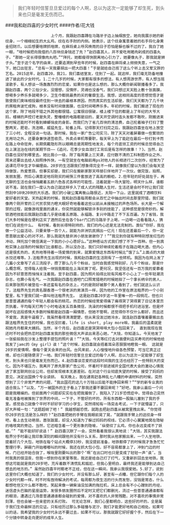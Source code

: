 > 我们年轻时信誓旦旦爱过的每个人啊，总以为这次一定能够了却生死，到头来也只是毫发无伤而已。

###我和赵四喜的少女时代
####作者/花大钱

						上个月，我跟赵四喜蹲在马路牙子边上抽烟放空，她向我展示她的新纹身，一个栩栩如生的大幺鸡，纹在右手肘的内侧。她表示，这个纹身寓意着她的右手将化身黄金招财爪，以后想要啥牌抓啥牌，在麻将桌上呼风唤雨的日子恐怕是躲也躲不过的了。我白了她一眼，“啥时候把向我借的八百块纹身钱还了先？”赵四喜其人，并不爱吃用猪肉剁成的四喜丸子。“那她一定长得很像肉丸吧。”“拜托，她都瘦得快脱离地心引力了，她要像丸子，那我就是狮子头。”至于这个名字的由来，还要追溯到早些年的时候，赵四喜在麻将桌上频频失意，一气之下，她口出狂言，“总有一天我要胡出一把大四喜！”于是就给自己揽了这么个听上去又荤又胖的艺名。2015这年，赵四喜20，我21，我们喜结室友，住到了一起。就这样，我们毫无防备地撞进了彼此的少女时代。1.二十几岁的时候，大家都有很多的想法，有人想周游世界，有人想当摇滚歌手，有人想谈一场轰轰烈烈的恋爱。如果你也是这么想的，那么大概你新闻联播看多了。我跟赵四喜，两个三俗少女，没理想，没情怀，灵魂也没香气，我们只想过天天脸上敷十张面膜，想喝多少养乐多就喝多少，卫生巾都挑最贵的买的奢靡生活。我想，这相同高度的思想觉悟才是致使我们臭味相投最终住到一块去的最根本原因。然而真实的生活却是，我们天天都为了几千块的房租奔波忙成狗，根本没有时间做面膜，也没时间喝养乐多。年初的时候，我们搬进了现在的这个家，除了地段不错之外其他都很错。公寓很旧很破，楼上楼下住的都是上了年纪的大爷大妈，楼梯的声控灯老是失灵，整幢楼的电路都是旧的，夏天开空调时连头发都不敢吹，刚搬进来的时候还能时不时看到蟑螂俏皮的身影。而我们为了省几百块的清洁费，自己抡着袖子打扫了整整两天，肥皂，洗洁精，威猛先生，轮番上阵。记得那天打扫完之后，我跟赵四喜坐在地上放空了三小时，全程没说一句话。那时候，我在一家广告公司实习，除了天天对着屏幕做一些繁琐的无用功之外，还要身兼快递签收员、外卖点单机等要职，每天早上为了能赶在最后一秒打到卡而在路上夺命狂奔，长期佩戴隐形所以眼睛总是周期性地发炎，每个月底领工资的时候总觉得自己在上演法治在线的某期节目——《追问，花季少女血泪打工背后是有怎样的故事！？》。当然，赵四喜也没好到哪里去。她比我小一级，除了每周要上三天课，应付数不清的工科制图作业之外，周末还要出去给人拍照挣外快，一有空就坐在电脑前用ps对他人的长相进行二次创作，经常为了逃课花尽毕生才华编理由。20岁的生活跟我们想象得完全不一样，就像我们曾以为我们会每天坚持做饭，热爱葱蒜。但事实却是，我们只在搬新家那天呼朋引伴地开了一次伙，做完饭，拍照，发朋友圈，然后心满意足地将刚买的碗筷三件套放进了高高的橱柜。2.但年轻的好处就在于，再无聊的生活也会悄悄藏着五颜六色各式各样的可能性，活着就是一场大冒险，明天什么样，谁都说不准。就在我们一度认为自己就这样步入了成人式的残酷人生时，生活还是会时不时让我们突然刮中10块20块的大乐透。我们的小破公寓离衡山路很近，太阳一下山，这里就成了酒精饮料爱好者的天堂。天热起来的时候，我和赵四喜每周都会从百忙之中抽出时间去那里狩猎，我们就像两个刚开荤的三代贫农努力瞪大眼好奇地看着这些以前从未接触过的声色场所。长大是一个解禁的过程，就像游戏里面的通关，你突然就能够解锁许多别的技能了，这种感觉是很奇妙的。解锁酒吧技能后我跟赵四喜几乎是绕着五原路、永福路、复兴中路走了不下五百遍。为了省钱，我们大多时候是在便利店买了酒然后坐在各个bar门口的马路牙子上喝，一边喝一边看看路人，猜他们在说些什么。 有时候，看到长得特别帅的，我们的内心还是无法克制的。类似“你好，我在做一个公益活动，只要亲够一百个人，就能为非洲饥民捐出一亿元！现在还差最后一个，你一定愿意献出爱心的对不对，那么我就先替非洲小朋友谢谢你了！”“我见到你就有种特别想发红包的冲动，拜托加个微信满足一下我的小小心愿好么。”这种搭讪方式我们想了不下一百种。但一到真枪实弹上战场的时候我们比谁都怂，所以没办法，我们只好继续抡着瓶子在路边喝大酒，但内心还是很炙热的，炙热地等待着一场爱情的到来，就算爱情这东西有时候比“饿了么”上面点的大娘水饺还难等。3.法租界先生出现的时候，我和赵四喜的生活刚有了一些转机。我因为在网上发了几篇小文章写了点三流段子，攒了那么几千个粉丝，当时自我感觉特别好，几千个粉丝，那是什么概念啊，觉得每人给我一块钱我都能在上海买房了呢。更何况，我坚信还有一百万我的爱慕者因为不好意思而悄悄关注着我。至于赵四喜，因为照片拍得比较有风格不小心上了一些年轻潮流杂志，也算小有名气。一次我跟赵四喜在酒吧门口照常猎艳的时候她拍了一个拿长柄伞的男人，后来那张照片被登在一本还蛮有名的杂志上，巧的是刚好被那个男人看到了，他们就这么认识了。法租界先生的真名跟香港一个很老派的男演员一样，因为他的工作室在原法租界的一个小别墅里，私下里我们就一直叫他法租界先生。 这是赵四喜20岁这一年里唯一的一段桃花，但也只是普普通通的每个年轻人都会有的桃花。热恋的时候经常爱得痛了痛得哭了哭得累了日记本里页页执着，平均每天打两个小时电话发五百条微信，洗澡的时候都恨不得把手机叼进浴室。但是坏就坏在这段感情大多数时候都是赵四喜一厢情愿，但她不管啊，还觉得你不仅什么都好，而且还不爱我，真是牛逼极了。我虽然看得清清楚楚，但从来没泼过她冷水，就连赵四喜嚷着要搬出去跟法租界先生住的时候，我也没拦着，life is short, play more嘛，我最后的温柔就是祝她月月都来大姨妈。当然，半个月后，赵四喜还是哭哭啼啼大包小包回来了。 直到我现在我还时不时会把热恋时赵四喜发我的那些微信大声读出来恶心她，“大钱，你知道么，今天他发了一张偷拍我在沙发上整理手提包的照片诶！”“大钱，今天等红灯去对面便利店买寿司的时候他给我发了jamc的《my girl》诶！”这个时候，赵四喜就会捂着耳朵恶狠狠地瞪我一眼。 这就是20岁的爱情啊，像每个夏天会来的台风。台风来前，人心惶惶地升级各色预警，可当它真正过境，却也只是随便涝了一地。我们年轻时信誓旦旦爱过的每个人啊，总以为这次一定能够了却生死，到头来也只是毫发无伤而已。4.赵四喜谈恋爱的这段时间我的生活也经历了一些特别大的变化。因为不堪压力，我离开了原先那家广告公司，怀着村干部进城开全国代表大会的激动心情我进了家互联网创业公司，但却发现根本无甚差别。在对这个行业彻底失望的时候，接受了妈妈的意见，决定出国换个专业读研。 有天晚上，我在通宵赶各种乱七八糟的申请材料的时候，突然想到了三个非常严肃的问题，“我出国花的这几十万钱以后能不能挣回来啊？”“学的新专业真的适合我么？”以及，“万一被国外的王子看上了那我还要不要回来呢？”好吧，我承认最后一个问题是我瞎编的。但前面两个问题却实实在在把我撂倒了，我陷入了21岁恐慌症中，觉得自己突然毫无准备地被推到了世界的中间，一下子，不管好的坏的，所有东西都一股脑儿塞到了我的手里。感觉自己就像个平时不好好学习的小学生，突然得知有一场突击考试，一下子就懵逼了，只好大声喊一句：“这题超纲了吧！” 我越想越恐慌，就跑去把赵四喜从被窝里拽出来。“你觉得你20岁的生活是怎么样的？”赵四喜把她的手臂在我眼前晃了晃，“就跟我手臂上的这纹身一样吧，看上去生动艳丽，嚣张跋扈，却没人知道为了躲过妈妈的视线，它必须小心翼翼地窝在隐秘的咯吱窝的旁边，当然，它还暗含着一个更形象的隐喻，‘纵使纹了幺鸡，你也永远变成不了妖姬。’” “能不能好好说话！” 赵四喜沉默了一会，突然看着我很认真地说：“大钱，其实我跟法租界分手时最让我印象深刻的瞬间跟他并没有什么关系，那时我从他家搬出来，一个人坐地铁，提着好几个大包，地铁在每个站点大概停33秒，我没提前准备，地铁都停了的时候我才急急忙忙整理行李，屏蔽门开始嘟嘟叫的时候，我还在抓大包小包，好不容易都拿上了，冲到门边的时候，门已经开始合拢了，喉咙里刚要叫出的那个‘啊’在出口时也只是变成了轻轻一声‘诶’。当时我真的很沮丧，但我一想到你在家里等我，我还是给自己打了打气，又重新折回去坐地铁。我想这可能就是我的20岁吧，充斥着数不清慌乱和尴尬，但我心里明白，最终我还是能够到达自己想去的地方的。” 虽然赵四喜平时都老不正经，但在这一瞬间，我承认我很爱她。5.好了，说到这里你们大概也知道了，我们的少女时代，并没有那么好，甚至有一点糟，但它跟你们每个人的少女时代都一样。时不时有亟待解决的考试，每周都为夜生活的行头而发愁，没钱是常态，什么都想吃但又什么都不敢吃，笑起来像一辆柴油没加满的拖拉机，床上总会有不小心蹭到的月经，迷信虚头巴脑的星座运势，发很多朋友圈然后不定时又把它们都删光，流过一些普普通通谁都有的眼泪，遭遇过几场普普通通谁都会碰到的爱情，对不喜欢的人非常残酷，对不喜欢的事情非常刻薄，但也会被一些亲密的关系打败。 可无论怎样，我们心里都明白，这些好的坏的，全是属于我们生命最鲜活的见证。只有经历过那么多碰撞与泥泞，我们才能更好地和自己相处。如果可以的话，我希望我的少女时代永远不要过去，如果不可以，那我就跟它好好握个手，然后在下一个分镜中转身走向更好的成年人生。			  		